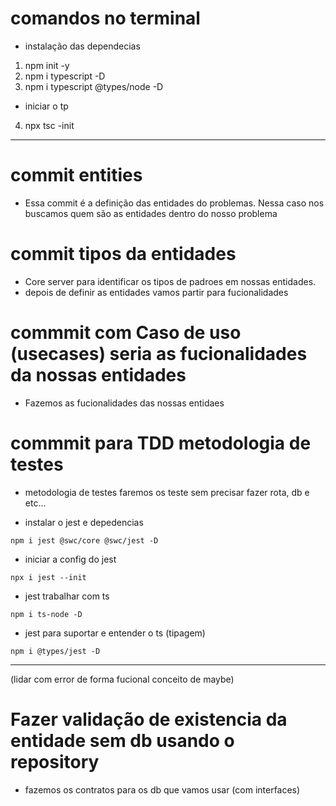 # comandos no terminal

- instalação das dependecias
1. npm init -y
2. npm i typescript -D
3. npm i typescript @types/node -D

- iniciar o tp
4. npx tsc -init

---

# commit entities 
- Essa commit é a definição das entidades do problemas. Nessa caso nos buscamos quem são as entidades dentro do nosso problema

# commit tipos da entidades
- Core server para identificar os tipos de padroes em nossas entidades.
- depois de definir as entidades vamos partir para fucionalidades

# commmit com Caso de uso (usecases) seria as fucionalidades da nossas entidades
- Fazemos as fucionalidades das nossas entidaes

# commmit para TDD metodologia de testes
- metodologia de testes faremos os teste sem precisar fazer rota, db e etc...

- instalar o jest e depedencias
```shell
npm i jest @swc/core @swc/jest -D
```

- iniciar a config do jest
```shell
npx i jest --init
```

- jest trabalhar com ts
```shell
npm i ts-node -D
```

- jest para suportar e entender o ts (tipagem)
```shell
npm i @types/jest -D
```

---
(lidar com error de forma fucional conceito de maybe)

# Fazer validação de existencia da entidade sem db usando o repository
- fazemos os contratos para os db que vamos usar (com interfaces)

